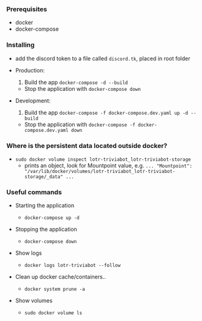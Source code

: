 ### Prerequisites
- docker
- docker-compose

### Installing

- add the discord token to a file called `discord.tk`, placed in root folder

- Production:
    1. Build the app `docker-compose -d --build`
    - Stop the application with `docker-compose down`

- Development:
    1. Build the app `docker-compose -f docker-compose.dev.yaml up -d --build`
    - Stop the application with `docker-compose -f docker-compose.dev.yaml down`


### Where is the persistent data located outside docker?
  - `sudo docker volume inspect lotr-triviabot_lotr-triviabot-storage`
      - prints an object, look for Mountpoint value, e.g. `... "Mountpoint": "/var/lib/docker/volumes/lotr-triviabot_lotr-triviabot-storage/_data" ...`

### Useful commands
- Starting the application
  - `docker-compose up -d`

- Stopping the application
  - `docker-compose down`


- Show logs
  - `docker logs lotr-triviabot --follow`

- Clean up docker cache/containers..
  - `docker system prune -a`

- Show volumes
  - `sudo docker volume ls`
